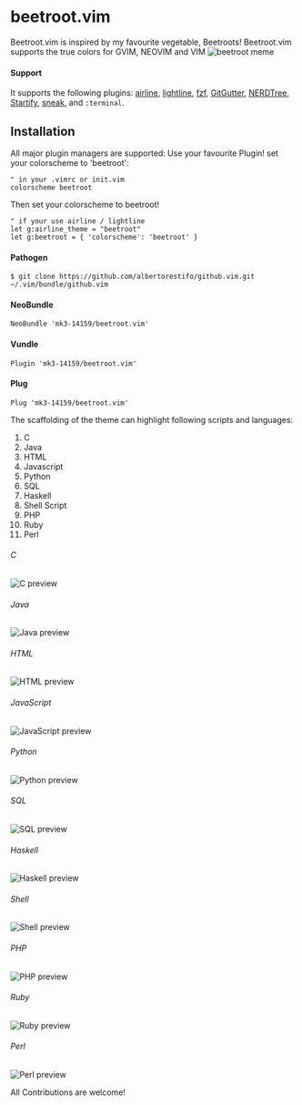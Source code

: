 # beetroot.vim

Beetroot.vim is inspired by my favourite vegetable, Beetroots!
Beetroot.vim supports the true colors for GVIM, NEOVIM and VIM
![beetroot meme](https://github.com/mk3-14159/beetroot.vim/blob/master/assets/beet.png)

#### Support

It supports the following plugins:
[airline](https://github.com/vim-airline/vim-airline),
[lightline](https://github.com/vim-airline/lightline),
[fzf](https://github.com/junegunn/fzf),
[GitGutter](https://github.com/airblade/vim-gitgutter),
[NERDTree](https://github.com/scrooloose/nerdtree),
[Startify](https://github.com/mhinz/vim-startify),
[sneak](https://github.com/justinmk/vim-sneak),
and `:terminal`.

## Installation
All major plugin managers are supported:
Use your favourite Plugin!
set your colorscheme to 'beetroot':

```viml
" in your .vimrc or init.vim
colorscheme beetroot
```

Then set your colorscheme to beetroot!

```viml
" if your use airline / lightline
let g:airline_theme = "beetroot"
let g:beetroot = { 'colorscheme': 'beetroot' }
```
#### Pathogen

```
$ git clone https://github.com/albertorestifo/github.vim.git ~/.vim/bundle/github.vim
```

#### NeoBundle

```
NeoBundle 'mk3-14159/beetroot.vim'
```

#### Vundle

```
Plugin 'mk3-14159/beetroot.vim'
```

#### Plug

```
Plug 'mk3-14159/beetroot.vim'
```
The scaffolding of the theme can highlight following scripts and languages:

1) C
2) Java
3) HTML
4) Javascript
5) Python
6) SQL
7) Haskell
8) Shell Script
9) PHP
10) Ruby
11) Perl

###### C
![C preview](https://github.com/mk3-14159/beetroot.vim/blob/master/assets/beetroot_c.png)
###### Java
![Java preview](https://github.com/mk3-14159/beetroot.vim/blob/master/assets/beetroot_java.png)
###### HTML
![HTML preview](https://github.com/mk3-14159/beetroot.vim/blob/master/assets/beetroot_html.png)
###### JavaScript
![JavaScript preview](https://github.com/mk3-14159/beetroot.vim/blob/master/assets/beetroot_js.png)
###### Python
![Python preview](https://github.com/mk3-14159/beetroot.vim/blob/master/assets/beetroot_py.png)
###### SQL
![SQL preview](https://github.com/mk3-14159/beetroot.vim/blob/master/assets/beetroot_sql.png)
###### Haskell
![Haskell preview](https://github.com/mk3-14159/beetroot.vim/blob/master/assets/beetroot_hs.png)
###### Shell 
![Shell preview](https://github.com/mk3-14159/beetroot.vim/blob/master/assets/beetroot_sh.png)
###### PHP
![PHP preview](https://github.com/mk3-14159/beetroot.vim/blob/master/assets/beetroot_php.png)
###### Ruby
![Ruby preview](https://github.com/mk3-14159/beetroot.vim/blob/master/assets/beetroot_rb.png)
###### Perl
![Perl preview](https://github.com/mk3-14159/beetroot.vim/blob/master/assets/beetroot_pl.png)

All Contributions are welcome!

